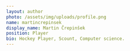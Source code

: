 ```yaml
---
layout: author
photo: /assets/img/uploads/profile.png
name: martincrepinsek
display_name: Martin Črepinšek
position: Player
bio: Hockey Player, Scount, Computer science.
---
```


